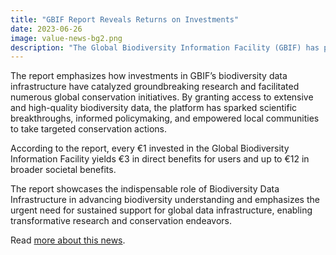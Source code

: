 ```yaml
---
title: "GBIF Report Reveals Returns on Investments"
date: 2023-06-26
image: value-news-bg2.png
description: "The Global Biodiversity Information Facility (GBIF) has published a report shedding light on the returns yielded by investments in their data infrastructure. The report, titled “Unveiling the Value: The Return on Investments in GBIF,” highlights the wide-ranging impact of GBIF’s efforts on both scientific advancement and societal progress."
---
```


The report emphasizes how investments in GBIF’s biodiversity data infrastructure have catalyzed groundbreaking research and facilitated numerous global conservation initiatives. By granting access to extensive and high-quality biodiversity data, the platform has sparked scientific breakthroughs, informed policymaking, and empowered local communities to take targeted conservation actions.

According to the report, every €1 invested in the Global Biodiversity Information Facility yields €3 in direct benefits for users and up to €12 in broader societal benefits.

The report showcases the indispensable role of Biodiversity Data Infrastructure in advancing biodiversity understanding and emphasizes the urgent need for sustained support for global data infrastructure, enabling transformative research and conservation endeavors.

Read [more about this news](https://www.gbif.org/news/5WZThcL928vmPnSvrGhZfE/report-reveals-return-on-investments-in-gbif).
